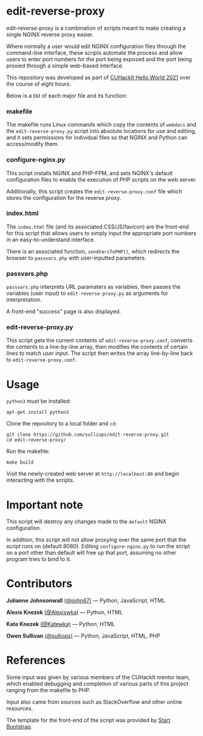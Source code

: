# edit-reverse-proxy

edit-reverse-proxy is a combination of scripts meant to make creating a single NGINX reverse proxy easier.

Where normally a user would edit NGINX configuration files through the command-line interface, these scripts automate the process and allow users to enter port numbers for the port being exposed and the port being proxied through a simple web-based interface.

This repository was developed as part of [CUHackIt Hello World 2021](https://cuhack.it/#/) over the course of eight hours.

Below is a list of each major file and its function:

### makefile

The makefile runs Linux commands which copy the contents of `webdocs` and the `edit-reverse-proxy.py` script into absolute locations for use and editing, and it sets permissions for individual files so that NGINX and Python can access/modify them.

### configure-nginx.py

This script installs NGINX and PHP-FPM, and sets NGINX's default configuration files to enable the execution of PHP scripts on the web server. 

Additionally, this script creates the `edit-reverse-proxy.conf` file which stores the configuration for the reverse proxy.

### index.html

The `index.html` file (and its associated CSS/JS/favicon) are the front-end for this script that allows users to simply input the appropriate port numbers in an easy-to-understand interface.

There is an associated function, `sendVarsToPHP()`, which redirects the browser to `passvars.php` with user-inputted parameters.

### passvars.php

`passvars.php` interprets URL paramaters as variables, then passes the variables (user input) to `edit-reverse-proxy.py` as arguments for interpretation.

A front-end "success" page is also displayed.

### edit-reverse-proxy.py

This script gets the current contents of `edit-reverse-proxy.conf`, converts the contents to a line-by-line array, then modifies the contents of certain lines to match user input. The script then writes the array line-by-line back to `edit-reverse-proxy.conf`.

# Usage

`python3` must be installed:

```
apt-get install python3
```

Clone the repository to a local folder and `cd`:

```
git clone https://github.com/sulliops/edit-reverse-proxy.git
cd edit-reverse-proxy/
```

Run the makefile:

```
make build
```

Visit the newly-created web server at `http://localhost:80` and begin interacting with the scripts.

# Important note

This script will destroy any changes made to the `default` NGINX configuration.

In addition, this script will not allow proxying over the same port that the script runs on (default 8080). Editing `configure-nginx.py` to run the script on a port other than default will free up that port, assuming no other program tries to bind to it.

# Contributors

**Julianne Johnsonwall** [(@jjohn67)](https://github.com/jjohn67) — Python, JavaScript, HTML

**Alexis Knezek** [(@Alexiswka)](https://github.com/Alexiswka) — Python, HTML

**Kate Knezek** [(@Katewka)](https://github.com/Katewka) — Python, HTML

**Owen Sullivan** [(@sulliops)](https://github.com/sulliops) — Python, JavaScript, HTML, PHP

# References

Some input was given by various members of the CUHackIt mentor team, which enabled debugging and completion of various parts of this project ranging from the makefile to PHP.

Input also came from sources such as StackOverflow and other online resources.

The template for the front-end of the script was provided by [Start Bootstrap](https://startbootstrap.com/template/simple-sidebar).